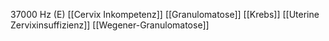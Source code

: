 37000 Hz (E)
[[Cervix Inkompetenz]]
[[Granulomatose]]
[[Krebs]]
[[Uterine Zervixinsuffizienz]]
[[Wegener-Granulomatose]]